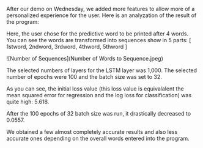 After our demo on Wednesday, we added more features to allow more of a personalized experience for the user. Here is an analyzation of the result of the program: 


Here, the user chose for the predictive word to be printed after 4 words. 
You can see the words are transformed into sequences show in 5 parts: [ 1stword, 2ndword, 3rdword, 4thword, 5thword ] 

![Number of Sequences](Number of Words to Sequence.jpeg) 

The selected numbers of layers for the LSTM layer was 1,000. 
The selected number of epochs were 100 and the batch size was set to 32. 

As you can see, the initial loss value (this loss value is equivalalent the mean squared error for regression and the log loss for classification) 
was quite high: 5.618. 

After the 100 epochs of 32 batch size was run, it drastically decreased to 0.0557. 

We obtained a few almost completely accurate results and also less accurate ones depending on the overall words entered into the program. 


